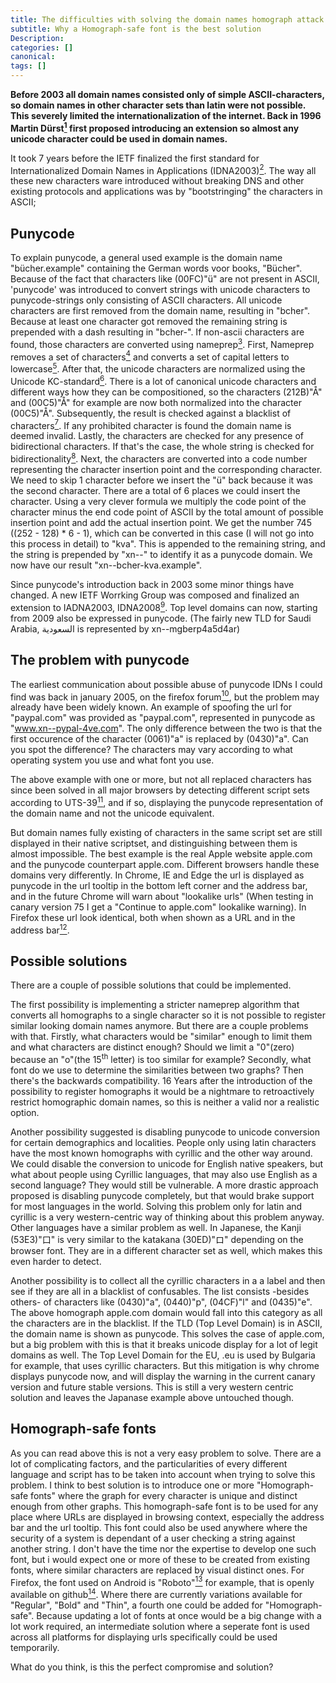 ```yaml
---
title: The difficulties with solving the domain names homograph attack
subtitle: Why a Homograph-safe font is the best solution
Description: 
categories: []
canonical:
tags: []
---
```


**Before 2003 all domain names consisted only of simple ASCII-characters, so domain names in other character sets than latin were not possible. This severely limited the internationalization of the internet. Back in 1996 Martin Dürst[<sup>1</sup>](https://tools.ietf.org/html/draft-duerst-dns-i18n-00) first proposed introducing an extension so almost any unicode character could be used in domain names.**

It took 7 years before the IETF finalized the first standard for Internationalized Domain Names in Applications (IDNA2003)[<sup>2</sup>](https://www.ietf.org/rfc/rfc3492.txt). The way all these new characters ware introduced without breaking DNS and other existing protocols and applications was by "bootstringing" the characters in ASCII;

## Punycode

To explain punycode, a general used example is the domain name "bücher.example" containing the German words voor books, "Bücher". Because of the fact that characters like (00FC)"ü" are not present in ASCII, 'punycode' was introduced to convert strings with unicode characters to punycode-strings only consisting of ASCII characters. All unicode characters are first removed from the domain name, resulting in "bcher". Because at least one character got removed the remaining string is prepended with a dash resulting in "bcher-". If non-ascii characters are found, those characters are converted using nameprep[<sup>3</sup>](https://tools.ietf.org/html/rfc3491). First, Nameprep removes a set of characters[<sup>4</sup>](https://tools.ietf.org/html/rfc3454#appendix-B.1) and converts a set of capital letters to lowercase[<sup>5</sup>](https://tools.ietf.org/html/rfc3454#appendix-B.2). After that, the unicode characters are normalized using the Unicode KC-standard[<sup>6</sup>](http://www.unicode.org/reports/tr15/). There is a lot of canonical unicode characters and different ways how they can be compositioned, so the characters (212B)"Å" and (00C5)"Å" for example are now both normalized into the character (00C5)"Å". Subsequently, the result is checked against a blacklist of characters[<sup>7</sup>](https://tools.ietf.org/html/rfc3454#section-5). If any prohibited character is found the domain name is deemed invalid. Lastly, the characters are checked for any presence of bidirectional characters. If that's the case, the whole string is checked for bidirectionality[<sup>8</sup>](https://tools.ietf.org/html/rfc3454#section-6). Next, the characters are converted into a code number representing the character insertion point and the corresponding character. We need to skip 1 character before we insert the "ü" back because it was the second character. There are a total of 6 places we could insert the character. Using a very clever formula we multiply the code point of the character minus the end code point of ASCII by the total amount of possible insertion point and add the actual insertion point. We get the number 745 ((252 - 128) * 6 - 1), which can be converted in this case (I will not go into this process in detail) to "kva". This is appended to the remaining string, and the string is prepended by "xn--" to identify it as a punycode domain. We now have our result "xn--bcher-kva.example".

Since punycode's introduction back in 2003 some minor things have changed. A new IETF Worrking Group was composed and finalized an extension to IADNA2003, IDNA2008[<sup>9</sup>](https://tools.ietf.org/html/rfc5890). Top level domains can now, starting from 2009 also be expressed in punycode. (The fairly new TLD for Saudi Arabia, السعودية is represented by xn--mgberp4a5d4ar)

## The problem with punycode

The earliest communication about possible abuse of punycode IDNs I could find was back in january 2005, on the firefox forum[<sup>10</sup>](https://bugzilla.mozilla.org/show_bug.cgi?id=279099), but the problem may already have been widely known. An example of spoofing the url for "paypal.com" was provided as "pаypal.com", represented in punycode as "www.xn--pypal-4ve.com". The only difference between the two is that the first occurence of the character (0061)"a" is replaced by (0430)"а". Can you spot the difference? The characters may vary according to what operating system you use and what font you use.

The above example with one or more, but not all replaced characters has since been solved in all major browsers by detecting different script sets according to UTS-39[<sup>11</sup>](http://unicode.org/reports/tr39/#Mixed_Script_Examples), and if so, displaying the punycode representation of the domain name and not the unicode equivalent.

But domain names fully existing of characters in the same script set are still displayed in their native scriptset, and distinguishing between them is almost impossible. The best example is the real Apple website apple.com and the punycode counterpart аррӏе.com. Different browsers handle these domains very differently. In Chrome, IE and Edge the url is displayed as punycode in the url tooltip in the bottom left corner and the address bar, and in the future Chrome will warn about "lookalike urls" (When testing in canary version 75 I get a "Continue to apple.com" lookalike warning). In Firefox these url look identical, both when shown as a URL and in the address bar[<sup>12</sup>](https://bugzilla.mozilla.org/show_bug.cgi?id=1332714).

## Possible solutions

There are a couple of possible solutions that could be implemented.

The first possibility is implementing a stricter nameprep algorithm that converts all homographs to a single character so it is not possible to register similar looking domain names anymore. But there are a couple problems with that. Firstly, what characters would be "similar" enough to limit them and what characters are distinct enough? Should we limit a "0"(zero) because an "o"(the 15<sup>th</sup> letter) is too similar for example? Secondly, what font do we use to determine the similarities between two graphs? Then there's the backwards compatibility. 16 Years after the introduction of the possibility to register homographs it would be a nightmare to retroactively restrict homographic domain names, so this is neither a valid nor a realistic option.

Another possibility suggested is disabling punycode to unicode conversion for certain demographics and localities. People only using latin characters have the most known homographs with cyrillic and the other way around. We could disable the conversion to unicode for English native speakers, but what about people using Cyrillic languages, that may also use English as a second language? They would still be vulnerable. A more drastic approach proposed is disabling punycode completely, but that would brake support for most languages in the world. Solving this problem only for latin and cyrillic is a very western-centric way of thinking about this problem anyway. Other languages have a similar problem as well. In Japanese, the Kanji (53E3)"口" is very similar to the katakana (30ED)"ロ" depending on the browser font. They are in a different character set as well, which makes this even harder to detect.

Another possibility is to collect all the cyrillic characters in a a label and then see if they are all in a blacklist of confusables. The list consists -besides others- of characters like (0430)"а", (0440)"р", (04CF)"ӏ" and (0435)"е". The above homograph аррӏе.com domain would fall into this category as all the characters are in the blacklist. If the TLD (Top Level Domain) is in ASCII, the domain name is shown as punycode. This solves the case of аррӏе.com, but a big problem with this is that it breaks unicode display for a lot of legit domains as well. The Top Level Domain for the EU, .eu is used by Bulgaria for example, that uses cyrillic characters. But this mitigation is why chrome displays punycode now, and will display the warning in the current canary version and future stable versions. This is still a very western centric solution and leaves the Japanase example above untouched though.

## Homograph-safe fonts

As you can read above this is not a very easy problem to solve. There are a lot of complicating factors, and the particularities of every different language and script has to be taken into account when trying to solve this problem. I think to best solution is to introduce one or more "Homograph-safe fonts" where the graph for every character is unique and distinct enough from other graphs. This homograph-safe font is to be used for any place where URLs are displayed in browsing context, especially the address bar and the url tooltip. This font could also be used anywhere where the security of a system is dependant of a user checking a string against another string. I don't have the time nor the expertise to develop one such font, but i would expect one or more of these to be created from existing fonts, where similar characters are replaced by visual distinct ones. For Firefox, the font used on Android is "Roboto"[<sup>13</sup>](https://design.firefox.com/photon/visuals/typography.html) for example, that is openly available on github[<sup>14</sup>](https://github.com/google/roboto). Where there are currently variations available for "Regular", "Bold" and "Thin", a fourth one could be added for "Homograph-safe". Because updating a lot of fonts at once would be a big change with a lot work required, an intermediate solution where a seperate font is used across all platforms for displaying urls specifically could be used temporarily. 

What do you think, is this the perfect compromise and solution?